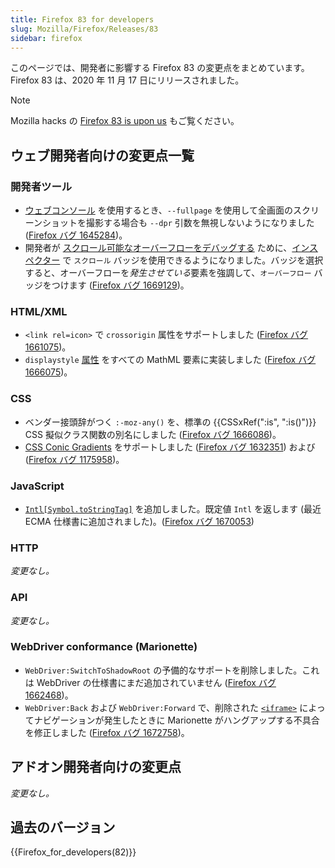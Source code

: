 ```yaml
---
title: Firefox 83 for developers
slug: Mozilla/Firefox/Releases/83
sidebar: firefox
---
```


このページでは、開発者に影響する Firefox 83 の変更点をまとめています。Firefox 83 は、2020 年 11 月 17 日にリリースされました。

> [!NOTE]
> Mozilla hacks の [Firefox 83 is upon us](https://hacks.mozilla.org/2020/11/firefox-83-is-upon-us/) もご覧ください。

## ウェブ開発者向けの変更点一覧

### 開発者ツール

- [ウェブコンソール](https://firefox-source-docs.mozilla.org/devtools-user/web_console/helpers/index.html) を使用するとき、`--fullpage` を使用して全画面のスクリーンショットを撮影する場合も `--dpr` 引数を無視しないようになりました ([Firefox バグ 1645284](https://bugzil.la/1645284))。
- 開発者が [スクロール可能なオーバーフローをデバッグする](https://firefox-source-docs.mozilla.org/devtools-user/page_inspector/how_to/debug_scrollable_overflow/index.html) ために、[インスペクター](https://firefox-source-docs.mozilla.org/devtools-user/page_inspector/index.html) で `スクロール` バッジを使用できるようになりました。バッジを選択すると、オーバーフローを*発生させている*要素を強調して、`オーバーフロー` バッジをつけます ([Firefox バグ 1669129](https://bugzil.la/1669129))。

### HTML/XML

- `<link rel=icon>` で `crossorigin` 属性をサポートしました ([Firefox バグ 1661075](https://bugzil.la/1661075))。
- `displaystyle` [属性](/ja/docs/Web/MathML/Reference/Attribute) をすべての MathML 要素に実装しました ([Firefox バグ 1666075](https://bugzil.la/1666075))。

### CSS

- ベンダー接頭辞がつく `:-moz-any()` を、標準の {{CSSxRef(":is", ":is()")}} CSS 擬似クラス関数の別名にしました ([Firefox バグ 1666086](https://bugzil.la/1666086))。
- [CSS Conic Gradients](/ja/docs/Web/CSS/gradient/conic-gradient) をサポートしました ([Firefox バグ 1632351](https://bugzil.la/1632351)) および ([Firefox バグ 1175958](https://bugzil.la/1175958))。

### JavaScript

- [`Intl[Symbol.toStringTag]`](/ja/docs/Web/JavaScript/Reference/Global_Objects/Intl/Symbol.toStringTag) を追加しました。既定値 `Intl` を返します (最近 ECMA 仕様書に追加されました)。([Firefox バグ 1670053](https://bugzil.la/1670053))

### HTTP

_変更なし。_

### API

_変更なし。_

### WebDriver conformance (Marionette)

- `WebDriver:SwitchToShadowRoot` の予備的なサポートを削除しました。これは WebDriver の仕様書にまだ追加されていません ([Firefox バグ 1662468](https://bugzil.la/1662468))。
- `WebDriver:Back` および `WebDriver:Forward` で、削除された [`<iframe>`](/ja/docs/Web/HTML/Reference/Elements/iframe) によってナビゲーションが発生したときに Marionette がハングアップする不具合を修正しました ([Firefox バグ 1672758](https://bugzil.la/1672758))。

## アドオン開発者向けの変更点

_変更なし。_

## 過去のバージョン

{{Firefox_for_developers(82)}}
